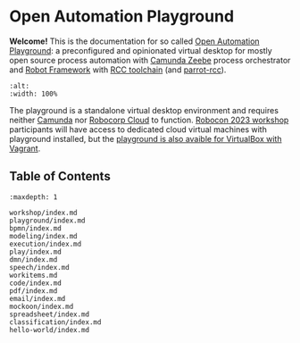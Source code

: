 # Open Automation Playground

**Welcome!** This is the documentation for so called [Open Automation Playground](https://github.com/datakurre/automation-playground/): a preconfigured and opinionated virtual desktop for mostly open source process automation with [Camunda Zeebe](https://camunda.com/platform/zeebe/) process orchestrator and [Robot Framework](https://robotframework.org/) with  [RCC toolchain](https://robocorp.com/docs/rcc/overview) (and [parrot-rcc](https://github.com/datakurre/parrot-rcc/)).

```{image} playground/desktop-full.png
:alt:
:width: 100%
```

The playground is a standalone virtual desktop environment and requires neither [Camunda](https://camunda.com/platform/) nor [Robocorp Cloud](https://robocorp.com/docs/control-room) to function. [Robocon 2023 workshop](https://robocon.io#business-process-automation-with-robot-framework-and-camunda-platform) participants will have access to dedicated cloud virtual machines with playground installed, but the [playground is also avaible for VirtualBox with Vagrant](vagrant).

## Table of Contents

```{toctree}
:maxdepth: 1

workshop/index.md
playground/index.md
bpmn/index.md
modeling/index.md
execution/index.md
play/index.md
dmn/index.md
speech/index.md
workitems.md
code/index.md
pdf/index.md
email/index.md
mockoon/index.md
spreadsheet/index.md
classification/index.md
hello-world/index.md

```

<!-- See: https://myst-parser.readthedocs.io/ -->
